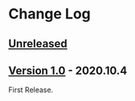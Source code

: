 <!-- markdownlint-disable MD024 -->

# Change Log

## [Unreleased](https://github.com/nutti/UE4-BlueprintToRSTDoc/compare/v1.0...main)

<!-- markdownlint-disable-next-line MD013 -->
## [Version 1.0](https://github.com/nutti/UE4-BlueprintToRSTDoc/compare/2f03fa3ea3ae692582b6cd976aee2ec35c1c8719...v1.0) - 2020.10.4

First Release.

